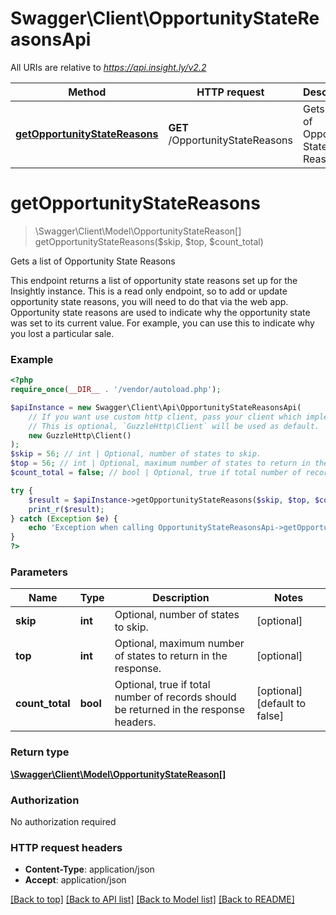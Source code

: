 # Swagger\Client\OpportunityStateReasonsApi

All URIs are relative to *https://api.insight.ly/v2.2*

Method | HTTP request | Description
------------- | ------------- | -------------
[**getOpportunityStateReasons**](OpportunityStateReasonsApi.md#getOpportunityStateReasons) | **GET** /OpportunityStateReasons | Gets a list of Opportunity State Reasons


# **getOpportunityStateReasons**
> \Swagger\Client\Model\OpportunityStateReason[] getOpportunityStateReasons($skip, $top, $count_total)

Gets a list of Opportunity State Reasons

This endpoint returns a list of opportunity state reasons set up for the Insightly instance.            This is a read only endpoint, so to add or update opportunity state reasons, you will need to do that via the web app.            Opportunity state reasons are used to indicate why the opportunity state was set to its current value.            For example, you can use this to indicate why you lost a particular sale.

### Example
```php
<?php
require_once(__DIR__ . '/vendor/autoload.php');

$apiInstance = new Swagger\Client\Api\OpportunityStateReasonsApi(
    // If you want use custom http client, pass your client which implements `GuzzleHttp\ClientInterface`.
    // This is optional, `GuzzleHttp\Client` will be used as default.
    new GuzzleHttp\Client()
);
$skip = 56; // int | Optional, number of states to skip.
$top = 56; // int | Optional, maximum number of states to return in the response.
$count_total = false; // bool | Optional, true if total number of records should be returned in the response headers.

try {
    $result = $apiInstance->getOpportunityStateReasons($skip, $top, $count_total);
    print_r($result);
} catch (Exception $e) {
    echo 'Exception when calling OpportunityStateReasonsApi->getOpportunityStateReasons: ', $e->getMessage(), PHP_EOL;
}
?>
```

### Parameters

Name | Type | Description  | Notes
------------- | ------------- | ------------- | -------------
 **skip** | **int**| Optional, number of states to skip. | [optional]
 **top** | **int**| Optional, maximum number of states to return in the response. | [optional]
 **count_total** | **bool**| Optional, true if total number of records should be returned in the response headers. | [optional] [default to false]

### Return type

[**\Swagger\Client\Model\OpportunityStateReason[]**](../Model/OpportunityStateReason.md)

### Authorization

No authorization required

### HTTP request headers

 - **Content-Type**: application/json
 - **Accept**: application/json

[[Back to top]](#) [[Back to API list]](../../README.md#documentation-for-api-endpoints) [[Back to Model list]](../../README.md#documentation-for-models) [[Back to README]](../../README.md)

